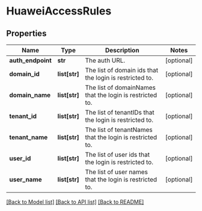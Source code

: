 # HuaweiAccessRules

## Properties
Name | Type | Description | Notes
------------ | ------------- | ------------- | -------------
**auth_endpoint** | **str** | The auth URL. | [optional] 
**domain_id** | **list[str]** | The list of domain ids that the login is restricted to. | [optional] 
**domain_name** | **list[str]** | The list of domainNames that the login is restricted to. | [optional] 
**tenant_id** | **list[str]** | The list of tenantIDs  that the login is restricted to. | [optional] 
**tenant_name** | **list[str]** | The list of tenantNames  that the login is restricted to. | [optional] 
**user_id** | **list[str]** | The list of user ids that the login is restricted to. | [optional] 
**user_name** | **list[str]** | The list of user names that the login is restricted to. | [optional] 

[[Back to Model list]](../README.md#documentation-for-models) [[Back to API list]](../README.md#documentation-for-api-endpoints) [[Back to README]](../README.md)


